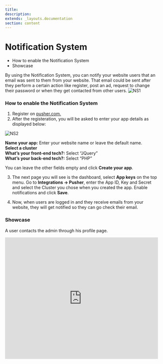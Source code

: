 ```yaml
---
title:
description:
extends: _layouts.documentation
section: content
---
```


# Notification System

-   How to enable the Notification System
-   Showcase

By using the Notification System, you can notify your website users that an email was sent to them from your website. That email could be sent after they perform a certain action like register, post an ad, request to change their password or when they get contacted from other users.
![NS1](https://user-images.githubusercontent.com/55290441/80630267-9fbfe880-8a5c-11ea-923a-52b43f310cc8.png)


### How to enable the Notification System

1. Register on  [pusher.com.](https://dashboard.pusher.com/accounts/sign_up)  
2. After the registeration, you will be asked to enter your app details as displayed below:

![NS2](https://user-images.githubusercontent.com/55290441/80630266-9f275200-8a5c-11ea-8bf7-56401f84687c.png)


**Name your app:**  Enter your website name or leave the default name.  
**Select a cluster**  
**What’s your front-end tech?:**  Select “JQuery”  
**What’s your back-end tech?:**  Select “PHP”  

You can leave the other fields empty and click  **Create your app**.

3. The next page you will see is the dashboard, select  **App keys**  on the top menu. Go to  **Integrations -> Pusher**, enter the App ID, Key and Secret and select the Cluster you chose when you created the app. Enable notifications and click  **Save**.

4. Now, when users are logged in and they receive emails from your website, they will get notified so they can go check their email.

### Showcase

A user contacts the admin through his profile page.


<iframe width="100%" height="400px" src="https://www.youtube.com/embed/uw0OtP8u3-Q" title="Yclas video" frameborder="0" allow="accelerometer; autoplay; clipboard-write; encrypted-media; gyroscope; picture-in-picture" allowfullscreen></iframe>
